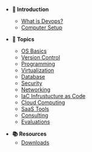- **👋 Introduction**
    - [What is Devops?](/courses/01-Introduction/lessons/what-is-devops.md)
    - [Computer Setup](/courses/01-Introduction/lessons/computer-setup.md)

- **📅 Topics**
    - [OS Basics](courses/02-Os_Basics/home.md)
    - [Version Control](courses/04-Version_Control/home.md)
    - [Programming](courses/05-Programming/home.md)
    - [Virtualization](courses/06-Virtualization/home.md)
    - [Database](courses/07-Databases/home.md)
    - [Security](courses/08-Security/home.md)
    - [Networking](courses/10-Networking/home.md)
    - [IaC Infrustucture as Code](courses/13-IAC/home.md)
    - [Cloud Computing](courses/14-Cloud_Computing/home.md)
    - [SaaS Tools](courses/15-SaaS_Tools/home.md)
    - [Consulting](courses/16-Consulting/home.md)
    - [Evaluations](courses/18-Evaluations/home.md)


<!-- - **📘 Glossary**
    - [𝑨+ Certification](/resources/a+Cert.md) -->

- **📚 Resources**
    - [Downloads](/resources/downloads.md)
    <!-- - [Cheatsheets](/resources/cheatsheets.md) -->
